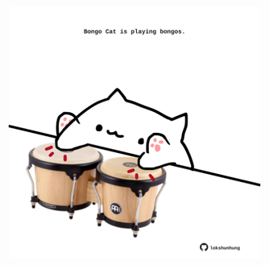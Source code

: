 <!-- built at 10/05/2022, 14:06:04 UTC -->
<p align="center">
  <img width="500" height="500" src="./ReadmeImage.svg">
</p>
